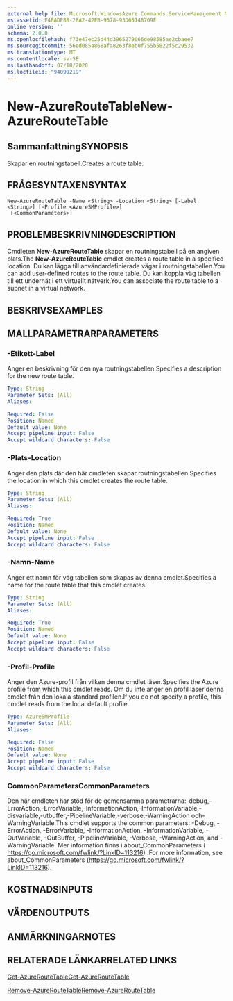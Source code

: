 ```yaml
---
external help file: Microsoft.WindowsAzure.Commands.ServiceManagement.Network.dll-Help.xml
ms.assetid: F4BADE88-28A2-42FB-9578-93D65148709E
online version: ''
schema: 2.0.0
ms.openlocfilehash: f73e47ec25d44d3965279066de98585ae2cbaee7
ms.sourcegitcommit: 56ed085a868afa8263f8eb0f755b5822f5c29532
ms.translationtype: MT
ms.contentlocale: sv-SE
ms.lasthandoff: 07/18/2020
ms.locfileid: "94099219"
---
```

# <span data-ttu-id="5affb-101">New-AzureRouteTable</span><span class="sxs-lookup"><span data-stu-id="5affb-101">New-AzureRouteTable</span></span>

## <span data-ttu-id="5affb-102">Sammanfattning</span><span class="sxs-lookup"><span data-stu-id="5affb-102">SYNOPSIS</span></span>
<span data-ttu-id="5affb-103">Skapar en routningstabell.</span><span class="sxs-lookup"><span data-stu-id="5affb-103">Creates a route table.</span></span>

## <span data-ttu-id="5affb-104">FRÅGESYNTAXEN</span><span class="sxs-lookup"><span data-stu-id="5affb-104">SYNTAX</span></span>

```
New-AzureRouteTable -Name <String> -Location <String> [-Label <String>] [-Profile <AzureSMProfile>]
 [<CommonParameters>]
```

## <span data-ttu-id="5affb-105">PROBLEMBESKRIVNING</span><span class="sxs-lookup"><span data-stu-id="5affb-105">DESCRIPTION</span></span>
<span data-ttu-id="5affb-106">Cmdleten **New-AzureRouteTable** skapar en routningstabell på en angiven plats.</span><span class="sxs-lookup"><span data-stu-id="5affb-106">The **New-AzureRouteTable** cmdlet creates a route table in a specified location.</span></span>
<span data-ttu-id="5affb-107">Du kan lägga till användardefinierade vägar i routningstabellen.</span><span class="sxs-lookup"><span data-stu-id="5affb-107">You can add user-defined routes to the route table.</span></span>
<span data-ttu-id="5affb-108">Du kan koppla väg tabellen till ett undernät i ett virtuellt nätverk.</span><span class="sxs-lookup"><span data-stu-id="5affb-108">You can associate the route table to a subnet in a virtual network.</span></span>

## <span data-ttu-id="5affb-109">BESKRIVS</span><span class="sxs-lookup"><span data-stu-id="5affb-109">EXAMPLES</span></span>

## <span data-ttu-id="5affb-110">MALLPARAMETRAR</span><span class="sxs-lookup"><span data-stu-id="5affb-110">PARAMETERS</span></span>

### <span data-ttu-id="5affb-111">-Etikett</span><span class="sxs-lookup"><span data-stu-id="5affb-111">-Label</span></span>
<span data-ttu-id="5affb-112">Anger en beskrivning för den nya routningstabellen.</span><span class="sxs-lookup"><span data-stu-id="5affb-112">Specifies a description for the new route table.</span></span>

```yaml
Type: String
Parameter Sets: (All)
Aliases: 

Required: False
Position: Named
Default value: None
Accept pipeline input: False
Accept wildcard characters: False
```

### <span data-ttu-id="5affb-113">-Plats</span><span class="sxs-lookup"><span data-stu-id="5affb-113">-Location</span></span>
<span data-ttu-id="5affb-114">Anger den plats där den här cmdleten skapar routningstabellen.</span><span class="sxs-lookup"><span data-stu-id="5affb-114">Specifies the location in which this cmdlet creates the route table.</span></span>

```yaml
Type: String
Parameter Sets: (All)
Aliases: 

Required: True
Position: Named
Default value: None
Accept pipeline input: False
Accept wildcard characters: False
```

### <span data-ttu-id="5affb-115">-Namn</span><span class="sxs-lookup"><span data-stu-id="5affb-115">-Name</span></span>
<span data-ttu-id="5affb-116">Anger ett namn för väg tabellen som skapas av denna cmdlet.</span><span class="sxs-lookup"><span data-stu-id="5affb-116">Specifies a name for the route table that this cmdlet creates.</span></span>

```yaml
Type: String
Parameter Sets: (All)
Aliases: 

Required: True
Position: Named
Default value: None
Accept pipeline input: False
Accept wildcard characters: False
```

### <span data-ttu-id="5affb-117">-Profil</span><span class="sxs-lookup"><span data-stu-id="5affb-117">-Profile</span></span>
<span data-ttu-id="5affb-118">Anger den Azure-profil från vilken denna cmdlet läser.</span><span class="sxs-lookup"><span data-stu-id="5affb-118">Specifies the Azure profile from which this cmdlet reads.</span></span> <span data-ttu-id="5affb-119">Om du inte anger en profil läser denna cmdlet från den lokala standard profilen.</span><span class="sxs-lookup"><span data-stu-id="5affb-119">If you do not specify a profile, this cmdlet reads from the local default profile.</span></span>

```yaml
Type: AzureSMProfile
Parameter Sets: (All)
Aliases: 

Required: False
Position: Named
Default value: None
Accept pipeline input: False
Accept wildcard characters: False
```

### <span data-ttu-id="5affb-120">CommonParameters</span><span class="sxs-lookup"><span data-stu-id="5affb-120">CommonParameters</span></span>
<span data-ttu-id="5affb-121">Den här cmdleten har stöd för de gemensamma parametrarna:-debug,-ErrorAction,-ErrorVariable,-InformationAction,-InformationVariable,-disvariable,-utbuffer,-PipelineVariable,-verbose,-WarningAction och-WarningVariable.</span><span class="sxs-lookup"><span data-stu-id="5affb-121">This cmdlet supports the common parameters: -Debug, -ErrorAction, -ErrorVariable, -InformationAction, -InformationVariable, -OutVariable, -OutBuffer, -PipelineVariable, -Verbose, -WarningAction, and -WarningVariable.</span></span> <span data-ttu-id="5affb-122">Mer information finns i about_CommonParameters ( https://go.microsoft.com/fwlink/?LinkID=113216) .</span><span class="sxs-lookup"><span data-stu-id="5affb-122">For more information, see about_CommonParameters (https://go.microsoft.com/fwlink/?LinkID=113216).</span></span>

## <span data-ttu-id="5affb-123">KOSTNADS</span><span class="sxs-lookup"><span data-stu-id="5affb-123">INPUTS</span></span>

## <span data-ttu-id="5affb-124">VÄRDEN</span><span class="sxs-lookup"><span data-stu-id="5affb-124">OUTPUTS</span></span>

## <span data-ttu-id="5affb-125">ANMÄRKNINGAR</span><span class="sxs-lookup"><span data-stu-id="5affb-125">NOTES</span></span>

## <span data-ttu-id="5affb-126">RELATERADE LÄNKAR</span><span class="sxs-lookup"><span data-stu-id="5affb-126">RELATED LINKS</span></span>

[<span data-ttu-id="5affb-127">Get-AzureRouteTable</span><span class="sxs-lookup"><span data-stu-id="5affb-127">Get-AzureRouteTable</span></span>](./Get-AzureRouteTable.md)

[<span data-ttu-id="5affb-128">Remove-AzureRouteTable</span><span class="sxs-lookup"><span data-stu-id="5affb-128">Remove-AzureRouteTable</span></span>](./Remove-AzureRouteTable.md)


